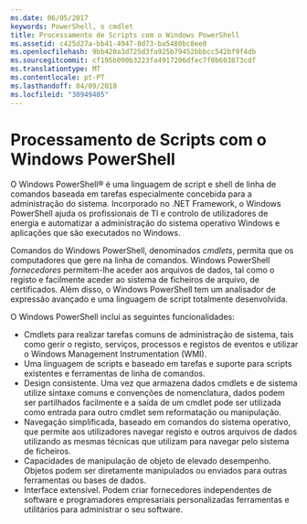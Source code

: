 ```yaml
---
ms.date: 06/05/2017
keywords: PowerShell, o cmdlet
title: Processamento de Scripts com o Windows PowerShell
ms.assetid: c425d27a-bb41-4947-8d73-ba5480bc8ee0
ms.openlocfilehash: 9bb420a3d725d3fa925b79452bbbcc542bf9f4db
ms.sourcegitcommit: cf195b090b3223fa4917206dfec7f0b603873cdf
ms.translationtype: MT
ms.contentlocale: pt-PT
ms.lasthandoff: 04/09/2018
ms.locfileid: "30949405"
---
```

# <a name="scripting-with-windows-powershell"></a>Processamento de Scripts com o Windows PowerShell

O Windows PowerShell® é uma linguagem de script e shell de linha de comandos baseada em tarefas especialmente concebida para a administração do sistema. Incorporado no .NET Framework, o Windows PowerShell ajuda os profissionais de TI e controlo de utilizadores de energia e automatizar a administração do sistema operativo Windows e aplicações que são executados no Windows.

Comandos do Windows PowerShell, denominados *cmdlets*, permita que os computadores que gere na linha de comandos. Windows PowerShell *fornecedores* permitem-lhe aceder aos arquivos de dados, tal como o registo e facilmente aceder ao sistema de ficheiros de arquivo, de certificados. Além disso, o Windows PowerShell tem um analisador de expressão avançado e uma linguagem de script totalmente desenvolvida.

O Windows PowerShell inclui as seguintes funcionalidades:

- Cmdlets para realizar tarefas comuns de administração de sistema, tais como gerir o registo, serviços, processos e registos de eventos e utilizar o Windows Management Instrumentation (WMI).
- Uma linguagem de scripts e baseado em tarefas e suporte para scripts existentes e ferramentas de linha de comandos.
- Design consistente. Uma vez que armazena dados cmdlets e de sistema utilize sintaxe comuns e convenções de nomenclatura, dados podem ser partilhados facilmente e a saída de um cmdlet pode ser utilizada como entrada para outro cmdlet sem reformatação ou manipulação.
- Navegação simplificada, baseado em comandos do sistema operativo, que permite aos utilizadores navegar registo e outros arquivos de dados utilizando as mesmas técnicas que utilizam para navegar pelo sistema de ficheiros.
- Capacidades de manipulação de objeto de elevado desempenho. Objetos podem ser diretamente manipulados ou enviados para outras ferramentas ou bases de dados.
- Interface extensível. Podem criar fornecedores independentes de software e programadores empresariais personalizadas ferramentas e utilitários para administrar o seu software.